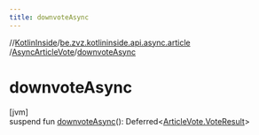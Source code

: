 ```yaml
---
title: downvoteAsync
---
```

//[KotlinInside](../../../index.html)/[be.zvz.kotlininside.api.async.article](../index.html)
/[AsyncArticleVote](index.html)/[downvoteAsync](downvote-async.html)

# downvoteAsync

[jvm]\
suspend fun [downvoteAsync](downvote-async.html)():
Deferred<[ArticleVote.VoteResult](../../be.zvz.kotlininside.api.article/-article-vote/-vote-result/index.html)>




